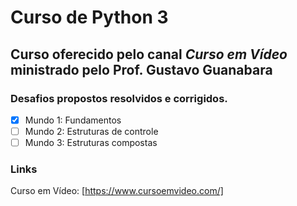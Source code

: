 # Curso de Python 3
##  Curso oferecido pelo canal *Curso em Vídeo* ministrado pelo Prof. Gustavo Guanabara

### Desafios propostos resolvidos e corrigidos.
- [x] Mundo 1: Fundamentos
- [ ] Mundo 2: Estruturas de controle
- [ ] Mundo 3: Estruturas compostas
 
### Links
Curso em Vídeo: [https://www.cursoemvideo.com/]
